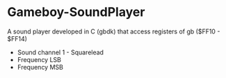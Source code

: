 # Gameboy-SoundPlayer
A sound player developed in C (gbdk) that access registers of gb ($FF10 - $FF14)
* Sound channel 1 - Squarelead
* Frequency LSB
* Frequency MSB

